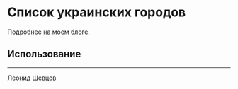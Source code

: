 # Список украинских городов

Подробнее [на моем блоге](http://leonid.shevtsov.me/ru/spisok-ukrainskix-gorodov-dlya-sajta).

## Использование

* * *

Леонид Шевцов
